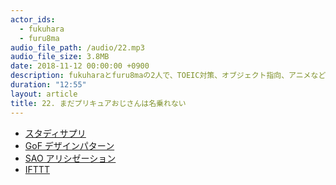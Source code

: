 ```yaml
---
actor_ids:
  - fukuhara
  - furu8ma
audio_file_path: /audio/22.mp3
audio_file_size: 3.8MB
date: 2018-11-12 00:00:00 +0900
description: fukuharaとfuru8maの2人で、TOEIC対策、オブジェクト指向、アニメなどについて語りました。
duration: "12:55"
layout: article
title: 22. まだプリキュアおじさんは名乗れない
---
```


- [スタディサプリ](https://studysapuri.jp/)
- [GoF デザインパターン](http://www.techscore.com/tech/DesignPattern/index.html/)
- [SAO アリシゼーション](https://sao-alicization.net/)
- [IFTTT](https://ifttt.com/)





